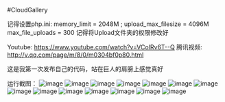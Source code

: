 #CloudGallery

记得设置php.ini:    memory_limit = 2048M ;
                    upload_max_filesize = 4096M
                    max_file_uploads = 300
记得将Upload文件夹的权限修改好

Youtube: https://www.youtube.com/watch?v=VCoIRv6T--Q
腾讯视频: http://v.qq.com/page/m/8/0/m0304bf0p80.html

这是我第一次发布自己的代码，站在巨人的肩膀上感觉真好

运行截图：
![image](Snapshot/s1.png)
![image](Snapshot/s2.png)
![image](Snapshot/s3.png)
![image](Snapshot/s4.png)
![image](Snapshot/s5.png)
![image](Snapshot/s6.png)
![image](Snapshot/s7.png)
![image](Snapshot/s8.png)
![image](Snapshot/s9.png)
![image](Snapshot/s10.png)
![image](Snapshot/s11.png)
![image](Snapshot/s12.png)
![image](Snapshot/s13.png)
![image](Snapshot/s14.png)

